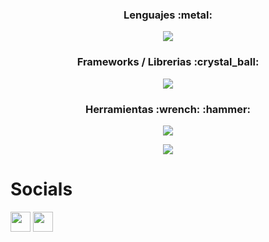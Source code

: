 <!--
**Equinox766/Equinox766** is a ✨ _special_ ✨ repository because its `README.md` (this file) appears on your GitHub profile.
Here are some ideas to get you started:
- 🔭 I’m currently working on ...
- 🌱 I’m currently learning ...
- 👯 I’m looking to collaborate on ...
- 🤔 I’m looking for help with ...
- 💬 Ask me about ...
- 📫 How to reach me: ...
- 😄 Pronouns: ...
- ⚡ Fun fact: ...

-->

<h3 align="center">Lenguajes :metal:</h3>

<p align="center">
  <a href="https://skillicons.dev">
    <img src="https://skillicons.dev/icons?i=js,php,java,py,cs" />
  </a>
</p>

<h3 align="center">Frameworks / Librerias :crystal_ball: </h3>

<p align="center">
  <a href="https://skillicons.dev">
    <img src="https://skillicons.dev/icons?i=react,nextjs,laravel,nodejs,spring,maven,dotnet,html,css,tailwind,bootstrap,materialui" />
  </a>
</p>


<h3 align="center">Herramientas :wrench: :hammer:</h3>
<p align="center">
  <a href="https://skillicons.dev">
    <img src="https://skillicons.dev/icons?i=git,mongodb,mysql,postgres,docker,linux,postman,idea,visualstudio,vscode,vite" />
  </a>
</p>

<div align="center">    
    <img align="center" src="https://streak-stats.demolab.com?user=equinox766&theme=dark&hide_border=true&border_radius=3.8&locale=es&date_format=j%20M%5B%20Y%5D&exclude_days=Sun%2CSat" />
</div>


# Socials

<p align="left"> <a href="https://www.github.com/Equinox766" target="_blank" rel="noreferrer"><img src="https://raw.githubusercontent.com/danielcranney/readme-generator/main/public/icons/socials/github.svg" width="32" height="32" /></a> <a href="https://www.twitter.com/ArrobaManu_" target="_blank" rel="noreferrer"><img src="https://raw.githubusercontent.com/danielcranney/readme-generator/main/public/icons/socials/twitter.svg" width="32" height="32" /></a></p>

